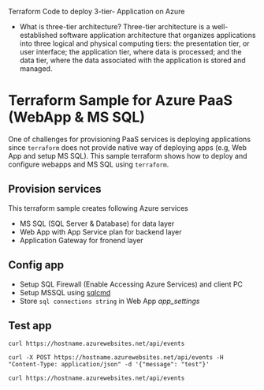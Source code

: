 Terraform Code to deploy 3-tier- Application on Azure 

- What is three-tier architecture?
  Three-tier architecture is a well-established software application architecture that organizes applications into three logical and physical computing tiers: the presentation tier, or user interface; the application tier, where data is processed; and the data tier, where the data associated with the application is stored and managed.

# Terraform Sample for Azure PaaS (WebApp & MS SQL)

One of challenges for provisioning PaaS services is deploying applications since `terraform` does not provide native way of deploying apps (e.g, Web App and setup MS SQL). This sample terraform shows how to deploy and configure webapps and MS SQL using `terraform`.



## Provision services

This terraform sample creates following Azure services

- MS SQL (SQL Server & Database) for data layer
- Web App with App Service plan for backend layer
- Application Gateway for fronend layer



## Config app

- Setup SQL Firewall (Enable Accessing Azure Services) and client PC
- Setup MSSQL using [sqlcmd](https://docs.microsoft.com/en-us/sql/tools/sqlcmd-utility?view=sql-server-ver15)
- Store `sql connections string` in Web App _app_settings_ 

## Test app

```
curl https://hostname.azurewebsites.net/api/events

curl -X POST https://hostname.azurewebsites.net/api/events -H "Content-Type: application/json" -d '{"message": "test"}'

curl https://hostname.azurewebsites.net/api/events
```
